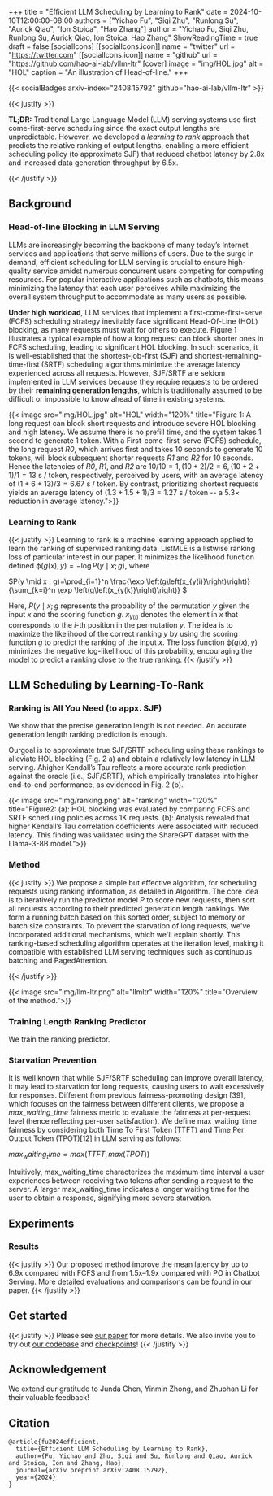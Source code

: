 +++
title = "Efficient LLM Scheduling by Learning to Rank"
date = 2024-10-10T12:00:00-08:00
authors = ["Yichao Fu", "Siqi Zhu", "Runlong Su", "Aurick Qiao", "Ion Stoica", "Hao Zhang"]
author = "Yichao Fu, Siqi Zhu, Runlong Su, Aurick Qiao, Ion Stoica, Hao Zhang"
ShowReadingTime = true
draft = false
[socialIcons]
    [[socialIcons.icon]]
      name = "twitter"
      url = "https://twitter.com"
    [[socialIcons.icon]]
      name = "github"
      url = "https://github.com/hao-ai-lab/vllm-ltr"
[cover]
      image = "img/HOL.jpg"
      alt = "HOL"
      caption = "An illustration of Head-of-line."
+++

{{< socialBadges arxiv-index="2408.15792" github="hao-ai-lab/vllm-ltr" >}}

{{< justify >}}

**TL;DR:** Traditional Large Language Model (LLM) serving systems use first-come-first-serve scheduling since the exact output lengths are unpredictable. However, we developed a *learning to rank* approach that predicts the relative ranking of output lengths, enabling a more efficient scheduling policy (to approximate SJF) that reduced chatbot latency by 2.8x and increased data generation throughput by 6.5x.

{{< /justify >}}

## Background

### Head-of-line Blocking in LLM Serving 

LLMs are increasingly becoming the backbone of many today’s Internet services and applications that serve millions of users. Due to the surge in demand, efficient scheduling for LLM serving is crucial to ensure high-quality service amidst numerous concurrent users competing for computing resources. For popular interactive applications such as chatbots, this means minimizing the latency that each user perceives while maximizing the overall system throughput to accommodate as many users as possible.

**Under high workload**, LLM services that implement a first-come-first-serve (FCFS) scheduling strategy inevitably face significant Head-Of-Line (HOL) blocking, as many requests must wait for others to execute. Figure 1 illustrates a typical example of how a long request can block shorter ones in FCFS scheduling, leading to significant HOL blocking. In such scenarios, it is well-established that the shortest-job-first (SJF) and shortest-remaining-time-first (SRTF) scheduling algorithms minimize the average latency experienced across all requests. However, SJF/SRTF are seldom implemented in LLM services because they require requests to be ordered by their **remaining generation lengths**, which is traditionally assumed to be difficult or impossible to know ahead of time in existing systems.

{{< image src="img/HOL.jpg" alt="HOL" width="120%" title="Figure 1: A long request can block short requests and introduce severe HOL blocking and high latency. We assume there is no prefill time, and the system takes 1 second to generate 1 token. With a First-come-first-serve (FCFS) schedule, the long request *R0*, which arrives first and takes 10 seconds to generate 10 tokens, will block subsequent shorter requests *R1* and *R2* for 10 seconds. Hence the latencies of *R0*,  *R1*, and *R2* are $10 / 10 = 1, (10 + 2) / 2 = 6, (10+2+1)/1=13 \mbox{ s / token}$, respectively, perceived by users, with an average latency of $(1+6+13)/3 = 6.67 \mbox{ s / token}$. By contrast, prioritizing shortest requests yields an average latency of $(1.3+1.5+1)/3=1.27 \mbox{ s / token}$ -- a $5.3\times$ reduction in average latency.">}}

### Learning to Rank

{{< justify >}}
Learning to rank is a machine learning approach applied to learn the ranking of supervised ranking data. ListMLE is a listwise ranking loss of particular interest in our paper. It minimizes the likelihood function defined $\mathcal{\phi}(g(x),y)=-\log P\left(y \mid x ; g\right)$, where

$P(y \mid x ; g)=\prod_{i=1}^n \frac{\exp \left(g\left(x_{y(i)}\right)\right)}{\sum_{k=i}^n \exp \left(g\left(x_{y(k)}\right)\right)} $   

Here, $P(y \mid x ; g$ represents the probability of the permutation $y$ given the input $x$ and the scoring function $g$. $x_{y(i)}$ denotes the element in $x$ that corresponds to the $i$-th position in the permutation $y$. The idea is to maximize the likelihood of the correct ranking $y$ by using the scoring function $g$ to predict the ranking of the input $x$. The loss function $\mathcal{\phi}(g(x),y)$ minimizes the negative log-likelihood of this probability, encouraging the model to predict a ranking close to the true ranking. 
{{< /justify >}}

## LLM Scheduling by Learning-To-Rank

### Ranking is All You Need (to appx. SJF)

We show that the precise generation length is not needed. An accurate generation length ranking prediction is enough. 

Ourgoal is to approximate true SJF/SRTF scheduling using these rankings to alleviate HOL blocking (Fig. 2 a) and obtain a relatively low latency in LLM serving. Ahigher Kendall’s Tau reflects a more accurate rank prediction against the oracle (i.e., SJF/SRTF), which empirically translates into higher end-to-end performance, as evidenced in Fig. 2 (b).
 
{{< image src="img/ranking.png" alt="ranking" width="120%" title="Figure2: (a): HOL blocking was evaluated by comparing FCFS and SRTF scheduling policies across 1K requests. (b): Analysis revealed that higher Kendall’s Tau correlation coefficients were associated with reduced latency. This finding was validated using the ShareGPT dataset with the Llama-3-8B model.">}}


### Method

{{< justify >}}
We propose a simple but effective algorithm, for scheduling requests using ranking information, as detailed in Algorithm. The core idea is to iteratively run the predictor model $P$ to score new requests, then sort all requests according to their predicted generation length rankings. We form a running batch based on this sorted order, subject to memory or batch size constraints. To prevent the starvation of long requests, we've incorporated additional mechanisms, which we'll explain shortly. This ranking-based scheduling algorithm operates at the iteration level, making it compatible with established LLM serving techniques such as continuous batching and PagedAttention. 

{{< /justify >}}


{{< image src="img/llm-ltr.png" alt="llmltr" width="120%" title="Overview of the method.">}}


### Training Length Ranking Predictor

We train the ranking predictor.

### Starvation Prevention

It is well known that while SJF/SRTF scheduling can improve overall latency, it may lead to starvation for long requests, causing users to wait excessively for responses. Different from previous fairness-promoting design [39], which focuses on the fairness between different clients, we propose a *max_waiting_time* fairness metric to evaluate the fairness at per-request level (hence reflecting per-user satisfaction). We define max_waiting_time fairness by considering both Time To First Token (TTFT) and Time Per Output Token (TPOT)[12] in LLM serving as follows: 

 $max_waiting_time=max(TTFT,max(TPOT))$

Intuitively, max_waiting_time characterizes the maximum time interval a user experiences between receiving two tokens after sending a request to the server. A larger max_waiting_time indicates a longer waiting time for the user to obtain a response, signifying more severe starvation.


##  Experiments

### Results
{{< justify >}}
Our proposed method improve the mean latency by up to 6.9x compared with FCFS and from 1.5x–1.9x compared with PO in Chatbot Serving. More detailed evaluations and comparisons can be found in our paper.
{{< /justify >}}


## Get started
{{< justify >}}
Please see [our paper](https://arxiv.org/abs/2408.15792) for more details. We also invite you to try out [our codebase](https://github.com/hao-ai-lab/vllm-ltr) and [checkpoints](https://huggingface.co/LLM-ltr/)!
{{< /justify >}}

## Acknowledgement

We extend our gratitude to Junda Chen, Yinmin Zhong, and Zhuohan Li for their valuable feedback!

## Citation

```
@article{fu2024efficient,
  title={Efficient LLM Scheduling by Learning to Rank},
  author={Fu, Yichao and Zhu, Siqi and Su, Runlong and Qiao, Aurick and Stoica, Ion and Zhang, Hao},
  journal={arXiv preprint arXiv:2408.15792},
  year={2024}
}
```
